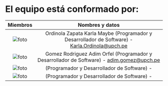 # **El equipo está conformado por:**

| Miembros  | Nombres y datos |
| :-------------: | :-------------: |
| <img src="" alt="foto" >  | Ordinola Zapata Karla Maybe (Programador y Desarrollador de Software) - Karla.Ordinola@upch.pe
| <img src="" alt="foto" >  |  Gomez Rodriguez Adim Orfel (Programador y Desarrollador de Software) - adim.gomez@upch.pe
| <img src="" alt="foto" >  | (Programador y Desarrollador de Software) - 
| <img src="" alt="foto" >  |  (Programador y Desarrollador de Software) - 
